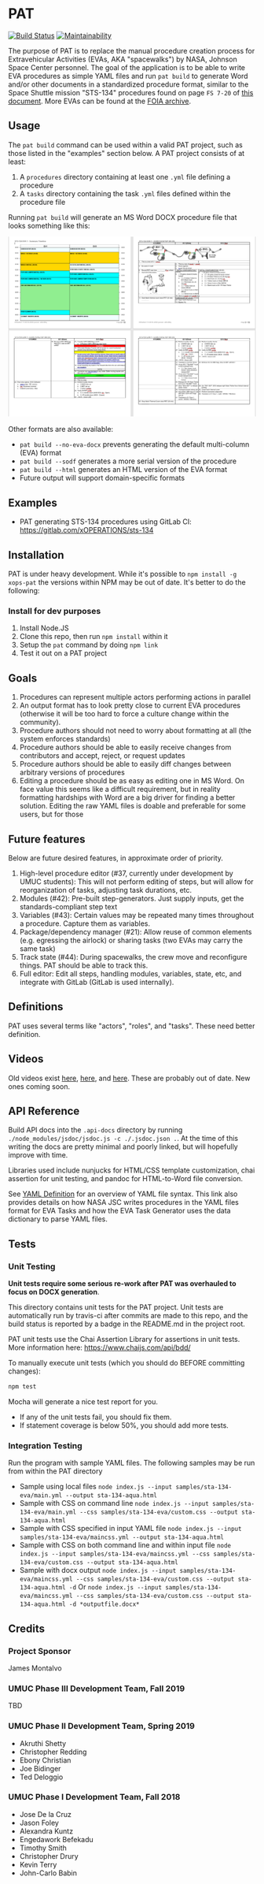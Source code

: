 # PAT

[![Build Status](https://travis-ci.org/xoperations/pat.svg?branch=master)](https://travis-ci.org/xoperations/pat)
[![Maintainability](https://api.codeclimate.com/v1/badges/fea781e4cd69005f6a9c/maintainability)](https://codeclimate.com/github/xOPERATIONS/pat/maintainability)

The purpose of PAT is to replace the manual procedure creation process for Extravehicular Activities (EVAs, AKA "spacewalks") by NASA, Johnson Space Center personnel. The goal of the application is to be able to write EVA procedures as simple YAML files and run `pat build` to generate Word and/or other documents in a standardized procedure format, similar to the Space Shuttle mission "STS-134" procedures found on page `FS 7-20` of [this document](https://www.nasa.gov/centers/johnson/pdf/539922main_EVA_134_F_A.pdf). More EVAs can be found at the [FOIA archive](https://www.nasa.gov/centers/johnson/news/flightdatafiles/foia_archive.html).

## Usage

The `pat build` command can be used within a valid PAT project, such as those listed in the "examples" section below. A PAT project consists of at least:

1. A `procedures` directory containing at least one `.yml` file defining a procedure
2. A `tasks` directory containing the task `.yml` files defined within the procedure file

Running `pat build` will generate an MS Word DOCX procedure file that looks something like this:

![image](docs/docx-example.png)

Other formats are also available:

- `pat build --no-eva-docx` prevents generating the default multi-column (EVA) format
- `pat build --sodf` generates a more serial version of the procedure
- `pat build --html` generates an HTML version of the EVA format
- Future output will support domain-specific formats

## Examples

- PAT generating STS-134 procedures using GitLab CI: https://gitlab.com/xOPERATIONS/sts-134

## Installation

PAT is under heavy development. While it's possible to `npm install -g xops-pat` the versions within NPM may be out of date. It's better to do the following:

### Install for dev purposes

1. Install Node.JS
2. Clone this repo, then run `npm install` within it
3. Setup the `pat` command by doing `npm link`
4. Test it out on a PAT project

## Goals

1. Procedures can represent multiple actors performing actions in parallel
2. An output format has to look pretty close to current EVA procedures (otherwise it will be too hard to force a culture change within the community).
3. Procedure authors should not need to worry about formatting at all (the system enforces standards)
4. Procedure authors should be able to easily receive changes from contributors and accept, reject, or request updates
5. Procedure authors should be able to easily diff changes between arbitrary versions of procedures
6. Editing a procedure should be as easy as editing one in MS Word. On face value this seems like a difficult requirement, but in reality formatting hardships with Word are a big driver for finding a better solution. Editing the raw YAML files is doable and preferable for some users, but for those

## Future features

Below are future desired features, in approximate order of priority.

1. High-level procedure editor (#37, currently under development by UMUC students): This will not perform editing of steps, but will allow for reorganization of tasks, adjusting task durations, etc.
2. Modules (#42): Pre-built step-generators. Just supply inputs, get the standards-compliant step text
3. Variables (#43): Certain values may be repeated many times throughout a procedure. Capture them as variables.
4. Package/dependency manager (#21): Allow reuse of common elements (e.g. egressing the airlock) or sharing tasks (two EVAs may carry the same task)
5. Track state (#44): During spacewalks, the crew move and reconfigure things. PAT should be able to track this.
6. Full editor: Edit all steps, handling modules, variables, state, etc, and integrate with GitLab (GitLab is used internally).

## Definitions

PAT uses several terms like "actors", "roles", and "tasks". These need better definition.

## Videos

Old videos exist [here](https://www.youtube.com/watch?v=l8NPJTH6QzU), [here](https://www.youtube.com/watch?v=G60tPv9cM08), and [here](https://www.youtube.com/watch?v=uTopcel6VpA). These are probably out of date. New ones coming soon.

## API Reference

Build API docs into the `.api-docs` directory by running `./node_modules/jsdoc/jsdoc.js -c ./.jsdoc.json .`. At the time of this writing the docs are pretty minimal and poorly linked, but will hopefully improve with time.

Libraries used include nunjucks for HTML/CSS template customization, chai assertion for unit testing, and pandoc for HTML-to-Word file conversion.

See [YAML Definition](docs/yamlDefinition.md) for an overview of YAML file syntax. This link also provides details on how NASA JSC writes procedures in the YAML files format for EVA Tasks and how the EVA Task Generator uses the data dictionary to parse YAML files.

## Tests

### Unit Testing

**Unit tests require some serious re-work after PAT was overhauled to focus on DOCX generation**.

This directory contains unit tests for the PAT project. Unit tests are
automatically run by travis-ci after commits are made to this repo, and the
build status is reported by a badge in the README.md in the project root.

PAT unit tests use the Chai Assertion Library for assertions in unit
tests. More information here: https://www.chaijs.com/api/bdd/

To manually execute unit tests (which you should do BEFORE committing changes):

```bash
npm test
```

Mocha will generate a nice test report for you.

* If any of the unit tests fail, you should fix them.
* If statement coverage is below 50%, you should add more tests.

### Integration Testing

Run the program with sample YAML files.
The following samples may be run from within the PAT directory
- Sample using local files
`node index.js --input samples/sta-134-eva/main.yml --output sta-134-aqua.html`
- Sample with CSS on command line
`node index.js --input samples/sta-134-eva/main.yml --css samples/sta-134-eva/custom.css --output sta-134-aqua.html`
- Sample with CSS specified in input YAML file
`node index.js --input samples/sta-134-eva/maincss.yml --output sta-134-aqua.html`
- Sample with CSS on both command line and within input file
`node index.js --input samples/sta-134-eva/maincss.yml --css samples/sta-134-eva/custom.css --output sta-134-aqua.html`
- Sample with docx output
`node index.js --input samples/sta-134-eva/maincss.yml --css samples/sta-134-eva/custom.css --output sta-134-aqua.html -d`
Or
`node index.js --input samples/sta-134-eva/maincss.yml --css samples/sta-134-eva/custom.css --output sta-134-aqua.html -d *outputfile.docx*`

## Credits

### Project Sponsor

James Montalvo

### UMUC Phase III Development Team, Fall 2019

TBD

### UMUC Phase II Development Team, Spring 2019

- Akruthi Shetty
- Christopher Redding
- Ebony Christian
- Joe Bidinger
- Ted Deloggio

### UMUC Phase I Development Team, Fall 2018

- Jose De la Cruz
- Jason Foley
- Alexandra Kuntz
- Engedawork Befekadu
- Timothy Smith
- Christopher Drury
- Kevin Terry
- John-Carlo Babin
